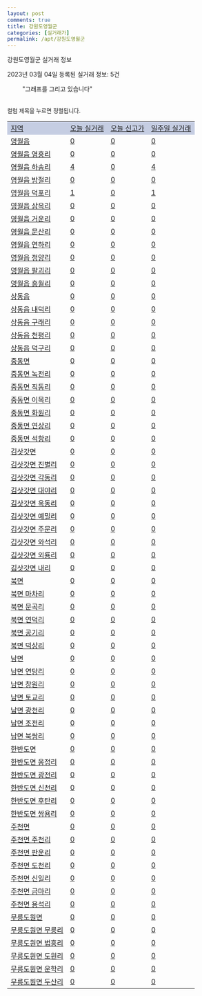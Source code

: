 ```yaml
---
layout: post
comments: true
title: 강원도영월군
categories: [실거래가]
permalink: /apt/강원도영월군
---
```


강원도영월군 실거래 정보

2023년 03월 04일 등록된 실거래 정보: 5건

<!--<script async src="https://pagead2.googlesyndication.com/pagead/js/adsbygoogle.js?client=ca-pub-3485438051770037"
 crossorigin="anonymous"></script>-->

<script type="text/javascript">
  google.charts.load('current', {'packages':['corechart']});
  google.charts.setOnLoadCallback(drawChart);

  function drawChart() {
    var data = google.visualization.arrayToDataTable([['거래일', '매매', '전월세', '전매'], ['21-01', 1, 0, 0], ['21-02', 16, 4, 0], ['21-03', 0, 1, 0], ['21-04', 0, 1, 0], ['21-05', 1, 0, 0], ['21-06', 0, 1, 0], ['21-07', 1, 0, 0], ['21-08', 7, 1, 1], ['21-09', 1, 0, 0], ['21-10', 0, 1, 0], ['21-11', 1, 0, 0], ['21-12', 0, 1, 0], ['22-01', 0, 1, 0], ['22-02', 1, 0, 0], ['22-03', 25, 3, 0], ['22-04', 14, 4, 0], ['22-05', 25, 4, 0], ['22-06', 17, 4, 0], ['22-07', 22, 4, 0], ['22-08', 20, 4, 0], ['22-09', 16, 3, 0], ['22-10', 20, 5, 0], ['22-11', 16, 2, 0], ['22-12', 19, 4, 0], ['23-01', 13, 4, 0], ['23-02', 13, 2, 0]]);

    var options = {
      title: '최근 1년간 유형별 거래량 추이',
      legend: { position: 'bottom' }
    };

    setTimeout(function() {
        var chart = new google.visualization.LineChart(document.getElementById('columnchart_material'));
        chart.draw(data, (options));
        document.getElementById('loading').style.display = 'none';
        var dayLabel = (new Date()).getDay();
        if (dayLabel < 2) {
            sorttable.innerSortFunction.apply(document.getElementById('week'), []);
            sorttable.innerSortFunction.apply(document.getElementById('week'), []);        
        }
        else {
            sorttable.innerSortFunction.apply(document.getElementById('today'), []);
            sorttable.innerSortFunction.apply(document.getElementById('today'), []);
        }
    }, 200);

  }
</script>

<div id="loading" style="z-index:20; display: block; margin-left: 35px">"그래프를 그리고 있습니다"</div>
<div id="columnchart_material" style="width: 95%; margin-left: -35px; display: block"></div>
<!--<div style="width: 95%; margin-left: -35px; display: block">
      <script async src="https://pagead2.googlesyndication.com/pagead/js/adsbygoogle.js?client=ca-pub-3485438051770037"
          crossorigin="anonymous"></script>
      <ins class="adsbygoogle"
          style="display:block"
          data-ad-format="fluid"
          data-ad-layout-key="-fb+5w+4e-db+86"
          data-ad-client="ca-pub-3485438051770037"
          data-ad-slot="1827090281"></ins>
      <script>
          (adsbygoogle = window.adsbygoogle || []).push({});
      </script>
</div>-->
<br>

<font size='small' style='font-size: small;'>컬럼 제목을 누르면 정렬됩니다.</font>
<table class="sortable">
  <tr style='background-color: rgba(114, 132, 186,0.4);'>
    <td id="region"><a href="#">지역</a></td>
    <td id="today"><a href="#">오늘 실거래</a></td>
    <td id="today_new"><a href="#">오늘 신고가</a></td>
    <td id="week"><a href="#">일주일 실거래</a></td>
  </tr>

  
  <tr class="item">
    <td><a href="강원도영월군영월읍">영월읍</a></td>
    <td><a href="강원도영월군영월읍">0</a></td>
    <td><a href="강원도영월군영월읍">0</a></td>
    <td><a href="강원도영월군영월읍">0</a></td>
  </tr>
    

  <tr class="item">
    <td><a href="강원도영월군영월읍영흥리">영월읍 영흥리</a></td>
    <td><a href="강원도영월군영월읍영흥리">0</a></td>
    <td><a href="강원도영월군영월읍영흥리">0</a></td>
    <td><a href="강원도영월군영월읍영흥리">0</a></td>
  </tr>
    

  <tr class="item">
    <td><a href="강원도영월군영월읍하송리">영월읍 하송리</a></td>
    <td><a href="강원도영월군영월읍하송리">4</a></td>
    <td><a href="강원도영월군영월읍하송리">0</a></td>
    <td><a href="강원도영월군영월읍하송리">4</a></td>
  </tr>
    

  <tr class="item">
    <td><a href="강원도영월군영월읍방절리">영월읍 방절리</a></td>
    <td><a href="강원도영월군영월읍방절리">0</a></td>
    <td><a href="강원도영월군영월읍방절리">0</a></td>
    <td><a href="강원도영월군영월읍방절리">0</a></td>
  </tr>
    

  <tr class="item">
    <td><a href="강원도영월군영월읍덕포리">영월읍 덕포리</a></td>
    <td><a href="강원도영월군영월읍덕포리">1</a></td>
    <td><a href="강원도영월군영월읍덕포리">0</a></td>
    <td><a href="강원도영월군영월읍덕포리">1</a></td>
  </tr>
    

  <tr class="item">
    <td><a href="강원도영월군영월읍삼옥리">영월읍 삼옥리</a></td>
    <td><a href="강원도영월군영월읍삼옥리">0</a></td>
    <td><a href="강원도영월군영월읍삼옥리">0</a></td>
    <td><a href="강원도영월군영월읍삼옥리">0</a></td>
  </tr>
    

  <tr class="item">
    <td><a href="강원도영월군영월읍거운리">영월읍 거운리</a></td>
    <td><a href="강원도영월군영월읍거운리">0</a></td>
    <td><a href="강원도영월군영월읍거운리">0</a></td>
    <td><a href="강원도영월군영월읍거운리">0</a></td>
  </tr>
    

  <tr class="item">
    <td><a href="강원도영월군영월읍문산리">영월읍 문산리</a></td>
    <td><a href="강원도영월군영월읍문산리">0</a></td>
    <td><a href="강원도영월군영월읍문산리">0</a></td>
    <td><a href="강원도영월군영월읍문산리">0</a></td>
  </tr>
    

  <tr class="item">
    <td><a href="강원도영월군영월읍연하리">영월읍 연하리</a></td>
    <td><a href="강원도영월군영월읍연하리">0</a></td>
    <td><a href="강원도영월군영월읍연하리">0</a></td>
    <td><a href="강원도영월군영월읍연하리">0</a></td>
  </tr>
    

  <tr class="item">
    <td><a href="강원도영월군영월읍정양리">영월읍 정양리</a></td>
    <td><a href="강원도영월군영월읍정양리">0</a></td>
    <td><a href="강원도영월군영월읍정양리">0</a></td>
    <td><a href="강원도영월군영월읍정양리">0</a></td>
  </tr>
    

  <tr class="item">
    <td><a href="강원도영월군영월읍팔괴리">영월읍 팔괴리</a></td>
    <td><a href="강원도영월군영월읍팔괴리">0</a></td>
    <td><a href="강원도영월군영월읍팔괴리">0</a></td>
    <td><a href="강원도영월군영월읍팔괴리">0</a></td>
  </tr>
    

  <tr class="item">
    <td><a href="강원도영월군영월읍흥월리">영월읍 흥월리</a></td>
    <td><a href="강원도영월군영월읍흥월리">0</a></td>
    <td><a href="강원도영월군영월읍흥월리">0</a></td>
    <td><a href="강원도영월군영월읍흥월리">0</a></td>
  </tr>
    

  <tr class="item">
    <td><a href="강원도영월군상동읍">상동읍</a></td>
    <td><a href="강원도영월군상동읍">0</a></td>
    <td><a href="강원도영월군상동읍">0</a></td>
    <td><a href="강원도영월군상동읍">0</a></td>
  </tr>
    

  <tr class="item">
    <td><a href="강원도영월군상동읍내덕리">상동읍 내덕리</a></td>
    <td><a href="강원도영월군상동읍내덕리">0</a></td>
    <td><a href="강원도영월군상동읍내덕리">0</a></td>
    <td><a href="강원도영월군상동읍내덕리">0</a></td>
  </tr>
    

  <tr class="item">
    <td><a href="강원도영월군상동읍구래리">상동읍 구래리</a></td>
    <td><a href="강원도영월군상동읍구래리">0</a></td>
    <td><a href="강원도영월군상동읍구래리">0</a></td>
    <td><a href="강원도영월군상동읍구래리">0</a></td>
  </tr>
    

  <tr class="item">
    <td><a href="강원도영월군상동읍천평리">상동읍 천평리</a></td>
    <td><a href="강원도영월군상동읍천평리">0</a></td>
    <td><a href="강원도영월군상동읍천평리">0</a></td>
    <td><a href="강원도영월군상동읍천평리">0</a></td>
  </tr>
    

  <tr class="item">
    <td><a href="강원도영월군상동읍덕구리">상동읍 덕구리</a></td>
    <td><a href="강원도영월군상동읍덕구리">0</a></td>
    <td><a href="강원도영월군상동읍덕구리">0</a></td>
    <td><a href="강원도영월군상동읍덕구리">0</a></td>
  </tr>
    

  <tr class="item">
    <td><a href="강원도영월군중동면">중동면</a></td>
    <td><a href="강원도영월군중동면">0</a></td>
    <td><a href="강원도영월군중동면">0</a></td>
    <td><a href="강원도영월군중동면">0</a></td>
  </tr>
    

  <tr class="item">
    <td><a href="강원도영월군중동면녹전리">중동면 녹전리</a></td>
    <td><a href="강원도영월군중동면녹전리">0</a></td>
    <td><a href="강원도영월군중동면녹전리">0</a></td>
    <td><a href="강원도영월군중동면녹전리">0</a></td>
  </tr>
    

  <tr class="item">
    <td><a href="강원도영월군중동면직동리">중동면 직동리</a></td>
    <td><a href="강원도영월군중동면직동리">0</a></td>
    <td><a href="강원도영월군중동면직동리">0</a></td>
    <td><a href="강원도영월군중동면직동리">0</a></td>
  </tr>
    

  <tr class="item">
    <td><a href="강원도영월군중동면이목리">중동면 이목리</a></td>
    <td><a href="강원도영월군중동면이목리">0</a></td>
    <td><a href="강원도영월군중동면이목리">0</a></td>
    <td><a href="강원도영월군중동면이목리">0</a></td>
  </tr>
    

  <tr class="item">
    <td><a href="강원도영월군중동면화원리">중동면 화원리</a></td>
    <td><a href="강원도영월군중동면화원리">0</a></td>
    <td><a href="강원도영월군중동면화원리">0</a></td>
    <td><a href="강원도영월군중동면화원리">0</a></td>
  </tr>
    

  <tr class="item">
    <td><a href="강원도영월군중동면연상리">중동면 연상리</a></td>
    <td><a href="강원도영월군중동면연상리">0</a></td>
    <td><a href="강원도영월군중동면연상리">0</a></td>
    <td><a href="강원도영월군중동면연상리">0</a></td>
  </tr>
    

  <tr class="item">
    <td><a href="강원도영월군중동면석항리">중동면 석항리</a></td>
    <td><a href="강원도영월군중동면석항리">0</a></td>
    <td><a href="강원도영월군중동면석항리">0</a></td>
    <td><a href="강원도영월군중동면석항리">0</a></td>
  </tr>
    

  <tr class="item">
    <td><a href="강원도영월군김삿갓면">김삿갓면</a></td>
    <td><a href="강원도영월군김삿갓면">0</a></td>
    <td><a href="강원도영월군김삿갓면">0</a></td>
    <td><a href="강원도영월군김삿갓면">0</a></td>
  </tr>
    

  <tr class="item">
    <td><a href="강원도영월군김삿갓면진별리">김삿갓면 진별리</a></td>
    <td><a href="강원도영월군김삿갓면진별리">0</a></td>
    <td><a href="강원도영월군김삿갓면진별리">0</a></td>
    <td><a href="강원도영월군김삿갓면진별리">0</a></td>
  </tr>
    

  <tr class="item">
    <td><a href="강원도영월군김삿갓면각동리">김삿갓면 각동리</a></td>
    <td><a href="강원도영월군김삿갓면각동리">0</a></td>
    <td><a href="강원도영월군김삿갓면각동리">0</a></td>
    <td><a href="강원도영월군김삿갓면각동리">0</a></td>
  </tr>
    

  <tr class="item">
    <td><a href="강원도영월군김삿갓면대야리">김삿갓면 대야리</a></td>
    <td><a href="강원도영월군김삿갓면대야리">0</a></td>
    <td><a href="강원도영월군김삿갓면대야리">0</a></td>
    <td><a href="강원도영월군김삿갓면대야리">0</a></td>
  </tr>
    

  <tr class="item">
    <td><a href="강원도영월군김삿갓면옥동리">김삿갓면 옥동리</a></td>
    <td><a href="강원도영월군김삿갓면옥동리">0</a></td>
    <td><a href="강원도영월군김삿갓면옥동리">0</a></td>
    <td><a href="강원도영월군김삿갓면옥동리">0</a></td>
  </tr>
    

  <tr class="item">
    <td><a href="강원도영월군김삿갓면예밀리">김삿갓면 예밀리</a></td>
    <td><a href="강원도영월군김삿갓면예밀리">0</a></td>
    <td><a href="강원도영월군김삿갓면예밀리">0</a></td>
    <td><a href="강원도영월군김삿갓면예밀리">0</a></td>
  </tr>
    

  <tr class="item">
    <td><a href="강원도영월군김삿갓면주문리">김삿갓면 주문리</a></td>
    <td><a href="강원도영월군김삿갓면주문리">0</a></td>
    <td><a href="강원도영월군김삿갓면주문리">0</a></td>
    <td><a href="강원도영월군김삿갓면주문리">0</a></td>
  </tr>
    

  <tr class="item">
    <td><a href="강원도영월군김삿갓면와석리">김삿갓면 와석리</a></td>
    <td><a href="강원도영월군김삿갓면와석리">0</a></td>
    <td><a href="강원도영월군김삿갓면와석리">0</a></td>
    <td><a href="강원도영월군김삿갓면와석리">0</a></td>
  </tr>
    

  <tr class="item">
    <td><a href="강원도영월군김삿갓면외룡리">김삿갓면 외룡리</a></td>
    <td><a href="강원도영월군김삿갓면외룡리">0</a></td>
    <td><a href="강원도영월군김삿갓면외룡리">0</a></td>
    <td><a href="강원도영월군김삿갓면외룡리">0</a></td>
  </tr>
    

  <tr class="item">
    <td><a href="강원도영월군김삿갓면내리">김삿갓면 내리</a></td>
    <td><a href="강원도영월군김삿갓면내리">0</a></td>
    <td><a href="강원도영월군김삿갓면내리">0</a></td>
    <td><a href="강원도영월군김삿갓면내리">0</a></td>
  </tr>
    

  <tr class="item">
    <td><a href="강원도영월군북면">북면</a></td>
    <td><a href="강원도영월군북면">0</a></td>
    <td><a href="강원도영월군북면">0</a></td>
    <td><a href="강원도영월군북면">0</a></td>
  </tr>
    

  <tr class="item">
    <td><a href="강원도영월군북면마차리">북면 마차리</a></td>
    <td><a href="강원도영월군북면마차리">0</a></td>
    <td><a href="강원도영월군북면마차리">0</a></td>
    <td><a href="강원도영월군북면마차리">0</a></td>
  </tr>
    

  <tr class="item">
    <td><a href="강원도영월군북면문곡리">북면 문곡리</a></td>
    <td><a href="강원도영월군북면문곡리">0</a></td>
    <td><a href="강원도영월군북면문곡리">0</a></td>
    <td><a href="강원도영월군북면문곡리">0</a></td>
  </tr>
    

  <tr class="item">
    <td><a href="강원도영월군북면연덕리">북면 연덕리</a></td>
    <td><a href="강원도영월군북면연덕리">0</a></td>
    <td><a href="강원도영월군북면연덕리">0</a></td>
    <td><a href="강원도영월군북면연덕리">0</a></td>
  </tr>
    

  <tr class="item">
    <td><a href="강원도영월군북면공기리">북면 공기리</a></td>
    <td><a href="강원도영월군북면공기리">0</a></td>
    <td><a href="강원도영월군북면공기리">0</a></td>
    <td><a href="강원도영월군북면공기리">0</a></td>
  </tr>
    

  <tr class="item">
    <td><a href="강원도영월군북면덕상리">북면 덕상리</a></td>
    <td><a href="강원도영월군북면덕상리">0</a></td>
    <td><a href="강원도영월군북면덕상리">0</a></td>
    <td><a href="강원도영월군북면덕상리">0</a></td>
  </tr>
    

  <tr class="item">
    <td><a href="강원도영월군남면">남면</a></td>
    <td><a href="강원도영월군남면">0</a></td>
    <td><a href="강원도영월군남면">0</a></td>
    <td><a href="강원도영월군남면">0</a></td>
  </tr>
    

  <tr class="item">
    <td><a href="강원도영월군남면연당리">남면 연당리</a></td>
    <td><a href="강원도영월군남면연당리">0</a></td>
    <td><a href="강원도영월군남면연당리">0</a></td>
    <td><a href="강원도영월군남면연당리">0</a></td>
  </tr>
    

  <tr class="item">
    <td><a href="강원도영월군남면창원리">남면 창원리</a></td>
    <td><a href="강원도영월군남면창원리">0</a></td>
    <td><a href="강원도영월군남면창원리">0</a></td>
    <td><a href="강원도영월군남면창원리">0</a></td>
  </tr>
    

  <tr class="item">
    <td><a href="강원도영월군남면토교리">남면 토교리</a></td>
    <td><a href="강원도영월군남면토교리">0</a></td>
    <td><a href="강원도영월군남면토교리">0</a></td>
    <td><a href="강원도영월군남면토교리">0</a></td>
  </tr>
    

  <tr class="item">
    <td><a href="강원도영월군남면광천리">남면 광천리</a></td>
    <td><a href="강원도영월군남면광천리">0</a></td>
    <td><a href="강원도영월군남면광천리">0</a></td>
    <td><a href="강원도영월군남면광천리">0</a></td>
  </tr>
    

  <tr class="item">
    <td><a href="강원도영월군남면조전리">남면 조전리</a></td>
    <td><a href="강원도영월군남면조전리">0</a></td>
    <td><a href="강원도영월군남면조전리">0</a></td>
    <td><a href="강원도영월군남면조전리">0</a></td>
  </tr>
    

  <tr class="item">
    <td><a href="강원도영월군남면북쌍리">남면 북쌍리</a></td>
    <td><a href="강원도영월군남면북쌍리">0</a></td>
    <td><a href="강원도영월군남면북쌍리">0</a></td>
    <td><a href="강원도영월군남면북쌍리">0</a></td>
  </tr>
    

  <tr class="item">
    <td><a href="강원도영월군한반도면">한반도면</a></td>
    <td><a href="강원도영월군한반도면">0</a></td>
    <td><a href="강원도영월군한반도면">0</a></td>
    <td><a href="강원도영월군한반도면">0</a></td>
  </tr>
    

  <tr class="item">
    <td><a href="강원도영월군한반도면옹정리">한반도면 옹정리</a></td>
    <td><a href="강원도영월군한반도면옹정리">0</a></td>
    <td><a href="강원도영월군한반도면옹정리">0</a></td>
    <td><a href="강원도영월군한반도면옹정리">0</a></td>
  </tr>
    

  <tr class="item">
    <td><a href="강원도영월군한반도면광전리">한반도면 광전리</a></td>
    <td><a href="강원도영월군한반도면광전리">0</a></td>
    <td><a href="강원도영월군한반도면광전리">0</a></td>
    <td><a href="강원도영월군한반도면광전리">0</a></td>
  </tr>
    

  <tr class="item">
    <td><a href="강원도영월군한반도면신천리">한반도면 신천리</a></td>
    <td><a href="강원도영월군한반도면신천리">0</a></td>
    <td><a href="강원도영월군한반도면신천리">0</a></td>
    <td><a href="강원도영월군한반도면신천리">0</a></td>
  </tr>
    

  <tr class="item">
    <td><a href="강원도영월군한반도면후탄리">한반도면 후탄리</a></td>
    <td><a href="강원도영월군한반도면후탄리">0</a></td>
    <td><a href="강원도영월군한반도면후탄리">0</a></td>
    <td><a href="강원도영월군한반도면후탄리">0</a></td>
  </tr>
    

  <tr class="item">
    <td><a href="강원도영월군한반도면쌍용리">한반도면 쌍용리</a></td>
    <td><a href="강원도영월군한반도면쌍용리">0</a></td>
    <td><a href="강원도영월군한반도면쌍용리">0</a></td>
    <td><a href="강원도영월군한반도면쌍용리">0</a></td>
  </tr>
    

  <tr class="item">
    <td><a href="강원도영월군주천면">주천면</a></td>
    <td><a href="강원도영월군주천면">0</a></td>
    <td><a href="강원도영월군주천면">0</a></td>
    <td><a href="강원도영월군주천면">0</a></td>
  </tr>
    

  <tr class="item">
    <td><a href="강원도영월군주천면주천리">주천면 주천리</a></td>
    <td><a href="강원도영월군주천면주천리">0</a></td>
    <td><a href="강원도영월군주천면주천리">0</a></td>
    <td><a href="강원도영월군주천면주천리">0</a></td>
  </tr>
    

  <tr class="item">
    <td><a href="강원도영월군주천면판운리">주천면 판운리</a></td>
    <td><a href="강원도영월군주천면판운리">0</a></td>
    <td><a href="강원도영월군주천면판운리">0</a></td>
    <td><a href="강원도영월군주천면판운리">0</a></td>
  </tr>
    

  <tr class="item">
    <td><a href="강원도영월군주천면도천리">주천면 도천리</a></td>
    <td><a href="강원도영월군주천면도천리">0</a></td>
    <td><a href="강원도영월군주천면도천리">0</a></td>
    <td><a href="강원도영월군주천면도천리">0</a></td>
  </tr>
    

  <tr class="item">
    <td><a href="강원도영월군주천면신일리">주천면 신일리</a></td>
    <td><a href="강원도영월군주천면신일리">0</a></td>
    <td><a href="강원도영월군주천면신일리">0</a></td>
    <td><a href="강원도영월군주천면신일리">0</a></td>
  </tr>
    

  <tr class="item">
    <td><a href="강원도영월군주천면금마리">주천면 금마리</a></td>
    <td><a href="강원도영월군주천면금마리">0</a></td>
    <td><a href="강원도영월군주천면금마리">0</a></td>
    <td><a href="강원도영월군주천면금마리">0</a></td>
  </tr>
    

  <tr class="item">
    <td><a href="강원도영월군주천면용석리">주천면 용석리</a></td>
    <td><a href="강원도영월군주천면용석리">0</a></td>
    <td><a href="강원도영월군주천면용석리">0</a></td>
    <td><a href="강원도영월군주천면용석리">0</a></td>
  </tr>
    

  <tr class="item">
    <td><a href="강원도영월군무릉도원면">무릉도원면</a></td>
    <td><a href="강원도영월군무릉도원면">0</a></td>
    <td><a href="강원도영월군무릉도원면">0</a></td>
    <td><a href="강원도영월군무릉도원면">0</a></td>
  </tr>
    

  <tr class="item">
    <td><a href="강원도영월군무릉도원면무릉리">무릉도원면 무릉리</a></td>
    <td><a href="강원도영월군무릉도원면무릉리">0</a></td>
    <td><a href="강원도영월군무릉도원면무릉리">0</a></td>
    <td><a href="강원도영월군무릉도원면무릉리">0</a></td>
  </tr>
    

  <tr class="item">
    <td><a href="강원도영월군무릉도원면법흥리">무릉도원면 법흥리</a></td>
    <td><a href="강원도영월군무릉도원면법흥리">0</a></td>
    <td><a href="강원도영월군무릉도원면법흥리">0</a></td>
    <td><a href="강원도영월군무릉도원면법흥리">0</a></td>
  </tr>
    

  <tr class="item">
    <td><a href="강원도영월군무릉도원면도원리">무릉도원면 도원리</a></td>
    <td><a href="강원도영월군무릉도원면도원리">0</a></td>
    <td><a href="강원도영월군무릉도원면도원리">0</a></td>
    <td><a href="강원도영월군무릉도원면도원리">0</a></td>
  </tr>
    

  <tr class="item">
    <td><a href="강원도영월군무릉도원면운학리">무릉도원면 운학리</a></td>
    <td><a href="강원도영월군무릉도원면운학리">0</a></td>
    <td><a href="강원도영월군무릉도원면운학리">0</a></td>
    <td><a href="강원도영월군무릉도원면운학리">0</a></td>
  </tr>
    

  <tr class="item">
    <td><a href="강원도영월군무릉도원면두산리">무릉도원면 두산리</a></td>
    <td><a href="강원도영월군무릉도원면두산리">0</a></td>
    <td><a href="강원도영월군무릉도원면두산리">0</a></td>
    <td><a href="강원도영월군무릉도원면두산리">0</a></td>
  </tr>
    


</table>


    